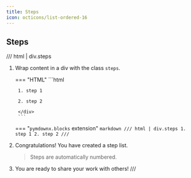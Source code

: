 ```yaml
---
title: Steps
icon: octicons/list-ordered-16
---
```


## Steps
/// html | div.steps
1. Wrap content in a div with the class `steps`.

    === "HTML"
        ```html
        <div class="steps" markdown>

        1. step 1

        2. step 2

        </div>
        ```

    === "`pymdownx.blocks` extension"
        ```markdown
        /// html | div.steps
        1. step 1
        2. step 2
        ///
        ```

2. Congratulations! You have created a step list.

    > Steps are automatically numbered.

3. You are ready to share your work with others!
///
